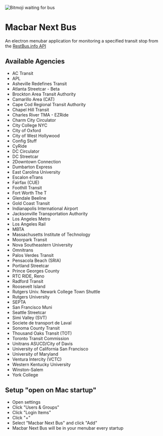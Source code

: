 ![Bitmoji waiting for bus](https://render.bitstrips.com/v2/cpanel/10216977-112513564_19-s1-v1.png?transparent=1&palette=1)

# Macbar Next Bus
An electron menubar application for monitoring a specified transit stop from the [RestBus.info API](http://restbus.info/)

## Available Agencies
* AC Transit
* APL
* Asheville Redefines Transit
* Atlanta Streetcar - Beta
* Brockton Area Transit Authority
* Camarillo Area (CAT)
* Cape Cod Regional Transit Authority
* Chapel Hill Transit
* Charles River TMA - EZRide
* Charm City Circulator
* City College NYC
* City of Oxford
* City of West Hollywood
* Config Stuff
* CyRide
* DC Circulator
* DC Streetcar
* 2Downtown Connection
* Dumbarton Express
* East Carolina University
* Escalon eTrans
* Fairfax (CUE)
* Foothill Transit
* Fort Worth The T
* Glendale Beeline
* Gold Coast Transit
* Indianapolis International Airport
* Jacksonville Transportation Authority
* Los Angeles Metro
* Los Angeles Rail
* MBTA
* Massachusetts Institute of Technology
* Moorpark Transit
* Nova Southeastern University
* Omnitrans
* Palos Verdes Transit
* Pensacola Beach (SRIA)
* Portland Streetcar
* Prince Georges County
* RTC RIDE, Reno
* Radford Transit
* Roosevelt Island
* Rutgers Univ. Newark College Town Shuttle
* Rutgers University
* SEPTA
* San Francisco Muni
* Seattle Streetcar
* Simi Valley (SVT)
* Societe de transport de Laval
* Sonoma County Transit
* Thousand Oaks Transit (TOT)
* Toronto Transit Commission
* Unitrans ASUCD/City of Davis
* University of California San Francisco
* University of Maryland
* Ventura Intercity (VCTC)
* Western Kentucky University
* Winston-Salem
* York College

## Setup "open on Mac startup"
* Open settings
* Click "Users & Groups"
* Click "Login Items"
* Click "+"
* Select "Macbar Next Bus" and click "Add"
* Macbar Next Bus will be in your menubar every startup
